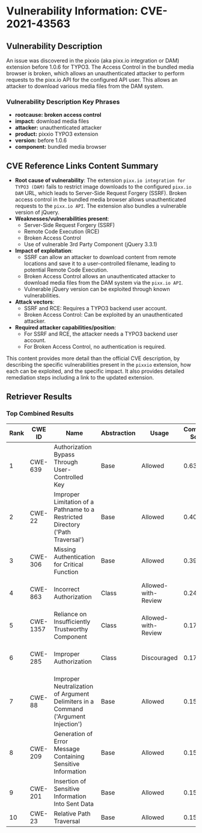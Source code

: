 # Vulnerability Information: CVE-2021-43563

## Vulnerability Description
An issue was discovered in the pixxio (aka pixx.io integration or DAM) extension before 1.0.6 for TYPO3. The Access Control in the bundled media browser is broken, which allows an unauthenticated attacker to perform requests to the pixx.io API for the configured API user. This allows an attacker to download various media files from the DAM system.

### Vulnerability Description Key Phrases
- **rootcause:** **broken access control**
- **impact:** download media files
- **attacker:** unauthenticated attacker
- **product:** pixxio TYPO3 extension
- **version:** before 1.0.6
- **component:** bundled media browser

## CVE Reference Links Content Summary
- **Root cause of vulnerability**: The extension `pixx.io integration for TYPO3 (DAM)` fails to restrict image downloads to the configured `pixx.io DAM` URL, which leads to Server-Side Request Forgery (SSRF). Broken access control in the bundled media browser allows unauthenticated requests to the `pixx.io API`. The extension also bundles a vulnerable version of jQuery.
- **Weaknesses/vulnerabilities present**:
    - Server-Side Request Forgery (SSRF)
    - Remote Code Execution (RCE)
    - Broken Access Control
    - Use of vulnerable 3rd Party Component (jQuery 3.3.1)
- **Impact of exploitation**:
    - SSRF can allow an attacker to download content from remote locations and save it to a user-controlled filename, leading to potential Remote Code Execution.
    - Broken Access Control allows an unauthenticated attacker to download media files from the DAM system via the `pixx.io API`.
    - Vulnerable jQuery version can be exploited through known vulnerabilities.
- **Attack vectors**:
    - SSRF and RCE: Requires a TYPO3 backend user account.
    - Broken Access Control: Can be exploited by an unauthenticated attacker.
- **Required attacker capabilities/position**:
    - For SSRF and RCE, the attacker needs a TYPO3 backend user account.
    - For Broken Access Control, no authentication is required.

This content provides more detail than the official CVE description, by describing the specific vulnerabilities present in the `pixxio` extension, how each can be exploited, and the specific impact. It also provides detailed remediation steps including a link to the updated extension.

## Retriever Results

### Top Combined Results

| Rank | CWE ID | Name | Abstraction | Usage | Combined Score | Retrievers | Individual Scores |
|------|--------|------|-------------|-------|---------------|------------|-------------------|
| 1 | CWE-639 | Authorization Bypass Through User-Controlled Key | Base | Allowed | 0.6300 | dense, sparse, graph | dense: 0.499, sparse: 0.284, graph: 0.610 |
| 2 | CWE-22 | Improper Limitation of a Pathname to a Restricted Directory ('Path Traversal') | Base | Allowed | 0.4069 | dense, sparse | dense: 0.495, sparse: 0.278 |
| 3 | CWE-306 | Missing Authentication for Critical Function | Base | Allowed | 0.3993 | dense, sparse | dense: 0.482, sparse: 0.276 |
| 4 | CWE-863 | Incorrect Authorization | Class | Allowed-with-Review | 0.2457 | dense, sparse | dense: 0.510, sparse: 0.285 |
| 5 | CWE-1357 | Reliance on Insufficiently Trustworthy Component | Class | Allowed-with-Review | 0.1777 | sparse | sparse: 0.529 |
| 6 | CWE-285 | Improper Authorization | Class | Discouraged | 0.1777 | dense, sparse | dense: 0.478, sparse: 0.276 |
| 7 | CWE-88 | Improper Neutralization of Argument Delimiters in a Command ('Argument Injection') | Base | Allowed | 0.1582 | sparse | sparse: 0.277 |
| 8 | CWE-209 | Generation of Error Message Containing Sensitive Information | Base | Allowed | 0.1529 | sparse | sparse: 0.267 |
| 9 | CWE-201 | Insertion of Sensitive Information Into Sent Data | Base | Allowed | 0.1516 | sparse | sparse: 0.265 |
| 10 | CWE-23 | Relative Path Traversal | Base | Allowed | 0.1514 | sparse | sparse: 0.265 |

